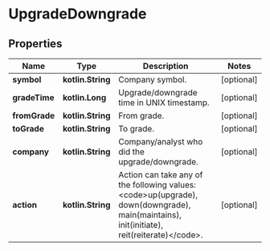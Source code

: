 
# UpgradeDowngrade

## Properties
Name | Type | Description | Notes
------------ | ------------- | ------------- | -------------
**symbol** | **kotlin.String** | Company symbol. |  [optional]
**gradeTime** | **kotlin.Long** | Upgrade/downgrade time in UNIX timestamp. |  [optional]
**fromGrade** | **kotlin.String** | From grade. |  [optional]
**toGrade** | **kotlin.String** | To grade. |  [optional]
**company** | **kotlin.String** | Company/analyst who did the upgrade/downgrade. |  [optional]
**action** | **kotlin.String** | Action can take any of the following values: &lt;code&gt;up(upgrade), down(downgrade), main(maintains), init(initiate), reit(reiterate)&lt;/code&gt;. |  [optional]



